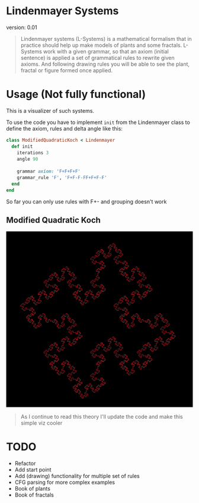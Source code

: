 # Lindenmayer Systems

version: 0.01

> Lindenmayer systems (L-Systems) is a mathematical formalism that in practice should help up make models of plants and some fractals. L-Systems work with a given grammar, so that an axiom (initial sentence) is applied a set of grammatical rules to rewrite given axioms. And following drawing rules you will be able to see the plant, fractal or figure formed once applied.

# Usage (Not fully functional)

This is a visualizer of such systems.

To use the code you have to implement `init` from the Lindenmayer class to define the axiom, rules and delta angle like this:

```ruby
class ModifiedQuadraticKoch < Lindenmayer
  def init
    iterations 3
    angle 90

    grammar axiom: 'F+F+F+F'
    grammar_rule 'F', 'F+F-F-FF+F+F-F'
  end
end
```

So far you can only use rules with F+- and grouping doesn't work

## Modified Quadratic Koch

![Modified Quadratic Koch](./pics/koch.png)

> As I continue to read this theory I'll update the code and make this simple viz cooler

# TODO

* Refactor
* Add start point
* Add (drawing) functionality for multiple set of rules
* CFG parsing for more complex examples
* Book of plants
* Book of fractals
